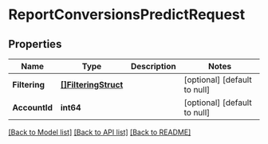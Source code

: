 # ReportConversionsPredictRequest

## Properties
Name | Type | Description | Notes
------------ | ------------- | ------------- | -------------
**Filtering** | [**[]FilteringStruct**](filtering_struct.md) |  | [optional] [default to null]
**AccountId** | **int64** |  | [optional] [default to null]

[[Back to Model list]](../README.md#documentation-for-models) [[Back to API list]](../README.md#documentation-for-api-endpoints) [[Back to README]](../README.md)



